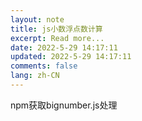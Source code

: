 ```yaml
---
layout: note
title: js小数浮点数计算
excerpt: Read more...
date: 2022-5-29 14:17:11
updated: 2022-5-29 14:17:11
comments: false
lang: zh-CN
---
```


npm获取bignumber.js处理
  